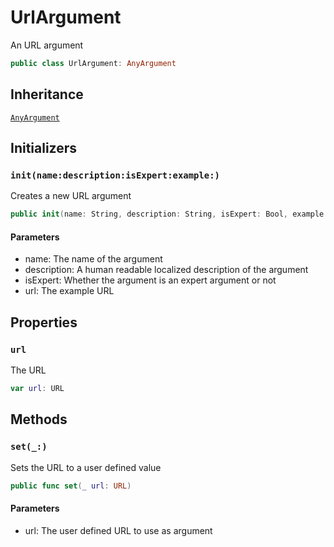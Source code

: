 # UrlArgument

An URL argument

``` swift
public class UrlArgument: AnyArgument
```

## Inheritance

[`AnyArgument`](/AnyArgument)

## Initializers

### `init(name:description:isExpert:example:)`

Creates a new URL argument

``` swift
public init(name: String, description: String, isExpert: Bool, example url: URL)
```

#### Parameters

  - name: The name of the argument
  - description: A human readable localized description of the argument
  - isExpert: Whether the argument is an expert argument or not
  - url: The example URL

## Properties

### `url`

The URL

``` swift
var url: URL
```

## Methods

### `set(_:)`

Sets the URL to a user defined value

``` swift
public func set(_ url: URL)
```

#### Parameters

  - url: The user defined URL to use as argument

